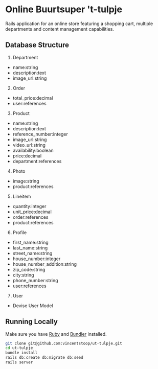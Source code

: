 # Online Buurtsuper 't-tulpje

Rails application for an online store featuring a shopping cart, multiple departments and content management capabilities.


## Database Structure

1. Department
  * name:string
  * description:text
  * image_url:string

2. Order
  * total_price:decimal
  * user:references

3. Product
  * name:string
  * description:text
  * reference_number:integer
  * image_url:string
  * video_url:string
  * availability:boolean
  * price:decimal
  * department:references

4. Photo
  * image:string
  * product:references

5. Lineitem
  * quantity:integer
  * unit_price:decimal
  * order:references
  * product:references

6. Profile
  * first_name:string
  * last_name:string
  * street_name:string
  * house_number:integer
  * house_number_addition:string
  * zip_code:string
  * city:string
  * phone_number:string
  * user:references

7. User
  * Devise User Model

## Running Locally

Make sure you have [Ruby](https://www.ruby-lang.org/en/) and [Bundler](http://bundler.io/) installed.

```bash
git clone git@github.com:vincentstoop/ut-tulpje.git
cd ut-tulpje
bundle install
rails db:create db:migrate db:seed
rails server
```
